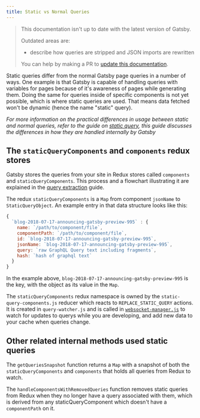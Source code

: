 ```yaml
---
title: Static vs Normal Queries
---
```


> This documentation isn't up to date with the latest version of Gatsby.
>
> Outdated areas are:
>
> - describe how queries are stripped and JSON imports are rewritten
>
> You can help by making a PR to [update this documentation](https://github.com/gatsbyjs/gatsby/issues/14228).

Static queries differ from the normal Gatsby page queries in a number of ways. One example is that Gatsby is capable of handling queries with variables for pages because of it's awareness of pages while generating them. Doing the same for queries inside of specific components is not yet possible, which is where static queries are used. That means data fetched won't be dynamic (hence the name "static" query).

_For more information on the practical differences in usage between static and normal queries, refer to the guide on [static query](/docs/static-query/#how-staticquery-differs-from-page-query), this guide discusses the differences in how they are handled internally by Gatsby_

## The `staticQueryComponents` and `components` redux stores

Gatsby stores the queries from your site in Redux stores called `components` and `staticQueryComponents`. This process and a flowchart illustrating it are explained in the [query extraction](/docs/query-extraction/#store-queries-in-redux) guide.

The redux `staticQueryComponents` is a `Map` from component `jsonName` to `StaticQueryObject`. An example entry in that data structure looks like this:

```javascript
{
  `blog-2018-07-17-announcing-gatsby-preview-995` : {
    name: `/path/to/component/file`,
    componentPath: `/path/to/component/file`,
    id: `blog-2018-07-17-announcing-gatsby-preview-995`,
    jsonName: `blog-2018-07-17-announcing-gatsby-preview-995`,
    query: `raw GraphQL Query text including fragments`,
    hash: `hash of graphql text`
  }
}
```

In the example above, `blog-2018-07-17-announcing-gatsby-preview-995` is the key, with the object as its value in the `Map`.

The `staticQueryComponents` redux namespace is owned by the `static-query-components.js` reducer which reacts to `REPLACE_STATIC_QUERY` actions. It is created in `query-watcher.js` and is called in [`websocket-manager.js`](https://github.com/gatsbyjs/gatsby/blob/610b5812a815f9ecff422e9087c851cd103c8e7e/packages/gatsby/src/utils/websocket-manager.js#L85) to watch for updates to querys while you are developing, and add new data to your cache when queries change.

## Other related internal methods used static queries

The `getQueriesSnapshot` function returns a `Map` with a snapshot of both the `staticQueryComponents` and `components` that holds all queries from Redux to watch.

The `handleComponentsWithRemovedQueries` function removes static queries from Redux when they no longer have a query associated with them, which is derived from any staticQueryComponent which doesn't have a `componentPath` on it.
